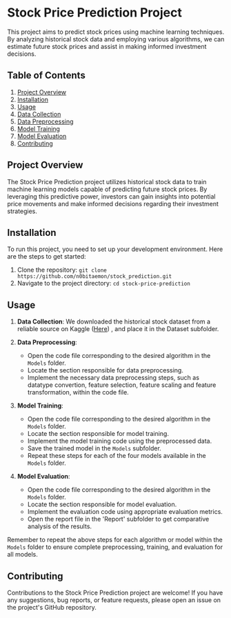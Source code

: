 # Stock Price Prediction Project
This project aims to predict stock prices using machine learning techniques. By analyzing historical stock data and employing various algorithms, we can estimate future stock prices and assist in making informed investment decisions.

## Table of Contents

1. [Project Overview](#project-overview)
2. [Installation](#installation)
3. [Usage](#usage)
4. [Data Collection](#data-collection)
5. [Data Preprocessing](#data-preprocessing)
6. [Model Training](#model-training)
7. [Model Evaluation](#model-evaluation)
8. [Contributing](#contributing)


## Project Overview <a name="project-overview"></a>

The Stock Price Prediction project utilizes historical stock data to train machine learning models capable of predicting future stock prices. By leveraging this predictive power, investors can gain insights into potential price movements and make informed decisions regarding their investment strategies.

## Installation <a name="installation"></a>

To run this project, you need to set up your development environment. Here are the steps to get started:

1. Clone the repository: `git clone https://github.com/n0bitaemon/stock_prediction.git`
2. Navigate to the project directory: `cd stock-price-prediction`

## Usage <a name="usage"></a>

1. **Data Collection**: We downloaded the historical stock dataset from a reliable source on Kaggle ([Here](https://www.kaggle.com/datasets/r1shabhgupta/google-stock-price-daily-weekly-and-monthly-2023)) , and place it in the Dataset subfolder.
   
2. **Data Preprocessing**:
   - Open the code file corresponding to the desired algorithm in the `Models` folder.
   - Locate the section responsible for data preprocessing.
   - Implement the necessary data preprocessing steps, such as datatype convertion, feature selection, feature scaling and feature transformation, within the code file.

3. **Model Training**:
   - Open the code file corresponding to the desired algorithm in the `Models` folder.
   - Locate the section responsible for model training.
   - Implement the model training code using the preprocessed data.
   - Save the trained model in the `Models` subfolder.
   - Repeat these steps for each of the four models available in the `Models` folder.

4. **Model Evaluation**:
   - Open the code file corresponding to the desired algorithm in the `Models` folder.
   - Locate the section responsible for model evaluation.
   - Implement the evaluation code using appropriate evaluation metrics.
   - Open the report file in the 'Report' subfolder to get comparative analysis of the results.

Remember to repeat the above steps for each algorithm or model within the `Models` folder to ensure complete preprocessing, training, and evaluation for all models.

## Contributing <a name="contributing"></a>

Contributions to the Stock Price Prediction project are welcome! If you have any suggestions, bug reports, or feature requests, please open an issue on the project's GitHub repository.

